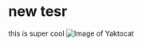# new tesr

this is super cool
![Image of Yaktocat](https://octodex.github.com/images/yaktocat.png)

